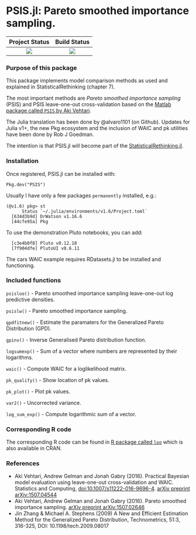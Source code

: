 # PSIS.jl: Pareto smoothed importance sampling.

| **Project Status**                                                               |  **Build Status**                                                                                |
|:-------------------------------------------------------------------------------:|:-----------------------------------------------------------------------------------------------:|
|![][project-status-img] | ![][CI-build] |


### Purpose of this package

This package implements model comparison methods as used and explained in StatisticalRethinking (chapter 7).

The most important methods are *Pareto smoothed importance sampling* (PSIS) and
PSIS leave-one-out cross-validation based on the [Matlab package called `PSIS` by Aki Vehtari](https://github.com/avehtari/PSIS.git).

The Julia translation has been done by @alvaro1101 (on Github). Updates for Julia v1+, the new Pkg ecosystem and the inclusion of WAIC and pk utilities have been done by Rob J Goedman.

The intention is that PSIS.jl will become part of the [StatisticalRethinking.jl](https://github.com/StatisticalRethinkingJulia/StatisticalRethinking.jl).

### Installation

Once registered, PSIS.jl can be installed with:
```
Pkg.dev("PSIS")
```
Usually I have only a few packages `permanently` installed, e.g.:
```
(@v1.6) pkg> st
      Status `~/.julia/environments/v1.6/Project.toml`
  [634d3b9d] DrWatson v1.16.6
  [44cfe95a] Pkg
```
To use the demonstration Pluto notebooks, you can add:
```
  [c3e4b0f8] Pluto v0.12.18
  [7f904dfe] PlutoUI v0.6.11
```
The cars WAIC example requires RDatasets.jl to be installed and functioning.

### Included functions

`psisloo()` -
    Pareto smoothed importance sampling leave-one-out log predictive densities.

`psislw()` -
    Pareto smoothed importance sampling.

`gpdfitnew()` -
    Estimate the paramaters for the Generalized Pareto Distribution (GPD).

`gpinv()` -
    Inverse Generalised Pareto distribution function.

`logsumexp()` -
    Sum of a vector where numbers are represented by their logarithms.

`waic()` -
    Compute WAIC for a loglikelihood matrix.

`pk_qualify()` -
    Show location of pk values.

`pk_plot()` -
    Plot pk values.

`var2()` -
    Uncorrected variance.

`log_sum_exp()` -
    Compute logarithmic sum of a vector.

### Corresponding R code

The corresponding R code can be found in [R package called
`loo`](https://github.com/stan-dev/loo) which is also available in CRAN.
                 
### References

- Aki Vehtari, Andrew Gelman and Jonah Gabry (2016). Practical
  Bayesian model evaluation using leave-one-out cross-validation
  and WAIC. Statistics and Computing, [doi:10.1007/s11222-016-9696-4](http://dx.doi.org/10.1007/s11222-016-9696-4). [arXiv preprint arXiv:1507.04544](http://arxiv.org/abs/1507.04544)
- Aki Vehtari, Andrew Gelman and Jonah Gabry (2016). Pareto
  smoothed importance sampling. [arXiv preprint arXiv:1507.02646](http://arxiv.org/abs/1507.02646)
- Jin Zhang & Michael A. Stephens (2009) A New and Efficient
  Estimation Method for the Generalized Pareto Distribution,
  Technometrics, 51:3, 316-325, DOI: 10.1198/tech.2009.08017


[CI-build]: https://github.com/goedman/PSIS.jl/workflows/CI/badge.svg?branch=master

[issues-url]: https://github.com/goedman/PSIS.jl/issues

[project-status-img]: https://img.shields.io/badge/lifecycle-wip-orange.svg
